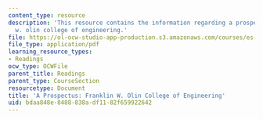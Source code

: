 ```yaml
---
content_type: resource
description: 'This resource contains the information regarding a prospectus: franklin
  w. olin college of engineering.'
file: https://ol-ocw-studio-app-production.s3.amazonaws.com/courses/es-291-learning-seminar-experiments-in-education-spring-2003/bdaa848e8488838adf1182f659922642_MITES_291S03_olin_clg_pro.pdf
file_type: application/pdf
learning_resource_types:
- Readings
ocw_type: OCWFile
parent_title: Readings
parent_type: CourseSection
resourcetype: Document
title: 'A Prospectus: Franklin W. Olin College of Engineering'
uid: bdaa848e-8488-838a-df11-82f659922642
---
```

